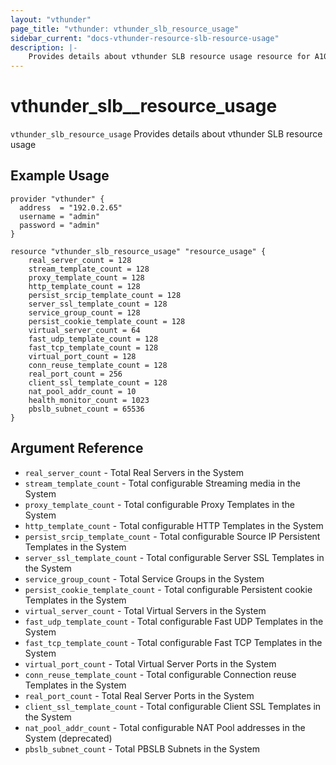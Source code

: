 ```yaml
---
layout: "vthunder"
page_title: "vthunder: vthunder_slb_resource_usage"
sidebar_current: "docs-vthunder-resource-slb-resource-usage"
description: |-
    Provides details about vthunder SLB resource usage resource for A10
---
```


# vthunder\_slb\__resource\_usage

`vthunder_slb_resource_usage` Provides details about vthunder SLB resource usage
## Example Usage


```hcl
provider "vthunder" {
  address  = "192.0.2.65"
  username = "admin"
  password = "admin"
}

resource "vthunder_slb_resource_usage" "resource_usage" {
	real_server_count = 128
	stream_template_count = 128
	proxy_template_count = 128
	http_template_count = 128
	persist_srcip_template_count = 128
	server_ssl_template_count = 128
	service_group_count = 128
	persist_cookie_template_count = 128
	virtual_server_count = 64
	fast_udp_template_count = 128
	fast_tcp_template_count = 128
	virtual_port_count = 128
	conn_reuse_template_count = 128
	real_port_count = 256
	client_ssl_template_count = 128
	nat_pool_addr_count = 10
	health_monitor_count = 1023
	pbslb_subnet_count = 65536 
}
```

## Argument Reference

* `real_server_count` - Total Real Servers in the System
* `stream_template_count` - Total configurable Streaming media in the System
* `proxy_template_count` - Total configurable Proxy Templates in the System
* `http_template_count` - Total configurable HTTP Templates in the System
* `persist_srcip_template_count` - Total configurable Source IP Persistent Templates in the System
* `server_ssl_template_count` - Total configurable Server SSL Templates in the System
* `service_group_count` - Total Service Groups in the System
* `persist_cookie_template_count` - Total configurable Persistent cookie Templates in the System
* `virtual_server_count` - Total Virtual Servers in the System
* `fast_udp_template_count` - Total configurable Fast UDP Templates in the System
* `fast_tcp_template_count` - Total configurable Fast TCP Templates in the System
* `virtual_port_count` - Total Virtual Server Ports in the System
* `conn_reuse_template_count` - Total configurable Connection reuse Templates in the System
* `real_port_count` - Total Real Server Ports in the System
* `client_ssl_template_count` - Total configurable Client SSL Templates in the System
* `nat_pool_addr_count` - Total configurable NAT Pool addresses in the System (deprecated)
* `pbslb_subnet_count` - Total PBSLB Subnets in the System
